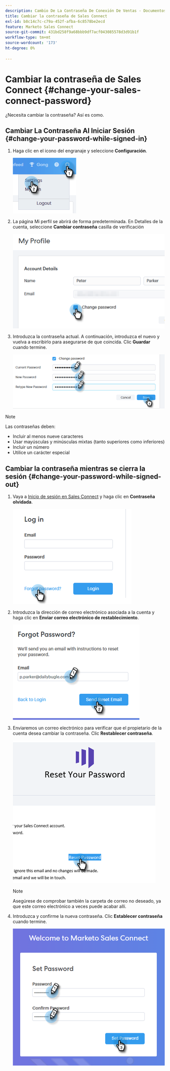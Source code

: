 ```yaml
---
description: Cambio De La Contraseña De Conexión De Ventas - Documentos De Marketo - Documentación Del Producto
title: Cambiar la contraseña de Sales Connect
exl-id: b8c14c7c-c79a-452f-afba-6c8578be2ecd
feature: Marketo Sales Connect
source-git-commit: 431bd258f9a68bbb9df7acf043085578d3d91b1f
workflow-type: tm+mt
source-wordcount: '173'
ht-degree: 0%

---
```


# Cambiar la contraseña de Sales Connect {#change-your-sales-connect-password}

¿Necesita cambiar la contraseña? Así es como.

## Cambiar La Contraseña Al Iniciar Sesión {#change-your-password-while-signed-in}

1. Haga clic en el icono del engranaje y seleccione **Configuración**.

   ![](assets/change-your-sales-connect-password-1.png)

1. La página Mi perfil se abrirá de forma predeterminada. En Detalles de la cuenta, seleccione **Cambiar contraseña** casilla de verificación

   ![](assets/change-your-sales-connect-password-2.png)

1. Introduzca la contraseña actual. A continuación, introduzca el nuevo y vuelva a escribirlo para asegurarse de que coincida. Clic **Guardar** cuando termine.

   ![](assets/change-your-sales-connect-password-3.png)

>[!NOTE]
>
>Las contraseñas deben:
>
>* Incluir al menos nueve caracteres
>* Usar mayúsculas y minúsculas mixtas (tanto superiores como inferiores)
>* Incluir un número
>* Utilice un carácter especial

## Cambiar la contraseña mientras se cierra la sesión {#change-your-password-while-signed-out}

1. Vaya a [Inicio de sesión en Sales Connect](https://toutapp.com/login) y haga clic en **Contraseña olvidada**.

   ![](assets/change-your-sales-connect-password-4.png)

1. Introduzca la dirección de correo electrónico asociada a la cuenta y haga clic en **Enviar correo electrónico de restablecimiento**.

   ![](assets/change-your-sales-connect-password-5.png)

1. Enviaremos un correo electrónico para verificar que el propietario de la cuenta desea cambiar la contraseña. Clic **Restablecer contraseña**.

   ![](assets/change-your-sales-connect-password-6.png)

   >[!NOTE]
   >
   >Asegúrese de comprobar también la carpeta de correo no deseado, ya que este correo electrónico a veces puede acabar allí.

1. Introduzca y confirme la nueva contraseña. Clic **Establecer contraseña** cuando termine.

   ![](assets/change-your-sales-connect-password-7.png)
